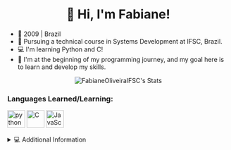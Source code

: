 <h1 align="center">👋 Hi, I'm Fabiane! </h1>

* 🌟 2009 | Brazil  
* 🎒 Pursuing a technical course in Systems Development at IFSC, Brazil.  
* 💻 I'm learning Python and C!  
* 🔧 I'm at the beginning of my programming journey, and my goal here is to learn and develop my skills.

<p align="center">
  <img src="https://github-readme-stats.vercel.app/api?username=FabianeOliveiraIFSC&show_icons=true&theme=midnight-purple&icon_color=E2322B&title_color=e2322b&hide=prs,issues&count_private=true&card_width=400" alt="FabianeOliveiraIFSC's Stats" />
</p>


### Languages Learned/Learning:
<div style="display: inline_block">
  <img align="center" alt="python" height ="40" width= "40" src="https://cdn.jsdelivr.net/gh/devicons/devicon@latest/icons/python/python-original.svg"/>
  <img align="center" alt="C" height ="40" width= "40" src="https://cdn.jsdelivr.net/gh/devicons/devicon@latest/icons/c/c-original.svg"/>
  <img align="center" alt="JavaScript" height ="40" width= "40" src="https://cdn.jsdelivr.net/gh/devicons/devicon@latest/icons/JavaScript/JavaScript-original.svg"/>
</div><br/>

<details>
   <summary>💻 Additional Information</summary>
  
    -I have a keen interest in Artificial Intelligence.
    -Always eager to learn new programming languages 
</details>
